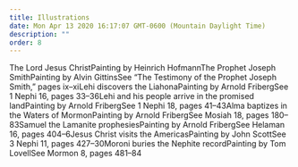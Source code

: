 ```yaml
---
title: Illustrations
date: Mon Apr 13 2020 16:17:07 GMT-0600 (Mountain Daylight Time)
description: ""
order: 8
---
```


The Lord Jesus ChristPainting by Heinrich HofmannThe Prophet Joseph SmithPainting by Alvin GittinsSee “The Testimony of the Prophet Joseph Smith,” pages ⅸ–ⅹⅰLehi discovers the LiahonaPainting by Arnold FribergSee 1 Nephi 16, pages 33–36Lehi and his people arrive in the promised landPainting by Arnold FribergSee 1 Nephi 18, pages 41–43Alma baptizes in the Waters of MormonPainting by Arnold FribergSee Mosiah 18, pages 180–83Samuel the Lamanite prophesiesPainting by Arnold FribergSee Helaman 16, pages 404–6Jesus Christ visits the AmericasPainting by John ScottSee 3 Nephi 11, pages 427–30Moroni buries the Nephite recordPainting by Tom LovellSee Mormon 8, pages 481–84
